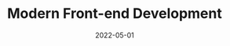 ---
title: "Modern Front-end Development"
description: "Best Practice of Modern Front-end Development"
date: "2022-05-01"
slug: "modern-frontend-development"
categories:
    - Front-end Development
tags:
    - front-end development
---